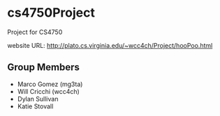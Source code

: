 # cs4750Project
Project for CS4750

website URL: http://plato.cs.virginia.edu/~wcc4ch/Project/hooPoo.html


## Group Members
  - Marco Gomez (mg3ta)
  - Will Cricchi (wcc4ch)
  - Dylan Sullivan
  - Katie Stovall
  
